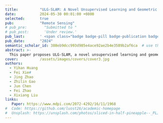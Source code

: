 ```yaml
---
title:          "ULG-SLAM: A Novel Unsupervised Learning and Geometric Feature-Based Visual SLAM Algorithm for Robot Localizability Estimation"
date:           2024-05-30 00:01:00 +0800
selected:       true
pub:            "Remote Sensing"
# pub_pre:        "Submitted to "
# pub_post:       'Under review.'
pub_last:       ' <span class="badge badge-pill badge-publication badge-success">Spotlight</span>'
pub_date:       "2024"
semantic_scholar_id: 388eb9dcc993d985e4ace92ae2b4e3589b2af6ca  # use this to retrieve citation count
abstract: >-
  This paper proposes ULG-SLAM, a novel unsupervised learning and geometric-based visual SLAM algorithm for robot localizability estimation to improve the accuracy and robustness of visual SLAM.
cover:          /assets/images/covers/cover3.jpg
authors:
  - Yihan Huang
  - Fei Xie#
  - Jing Zhao
  - Zhilin Gao
  - Jun Chen
  - Fei Zhao
  - Xixiang Liu
links:
   Paper: https://www.mdpi.com/2072-4292/16/11/1968
#  Code: https://github.com/luost26/academic-homepage
#  Unsplash: https://unsplash.com/photos/sliced-in-half-pineapple--_PLJZmHZzk
---
```

